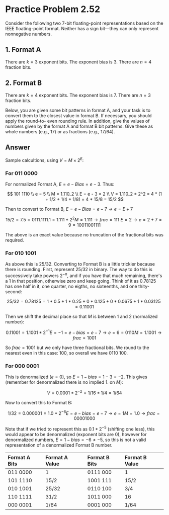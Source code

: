 # Practice Problem 2.52

Consider the following two 7-bit floating-point representations based on the IEEE floating-point format. Neither has a sign bit—they can only represent nonnegative numbers.

## 1. Format A

There are $k = 3$ exponent bits. The exponent bias is 3.
There are $n = 4$ fraction bits.

## 2. Format B
There are $k = 4$ exponent bits. The exponent bias is 7.
There are $n = 3$ fraction bits.

Below, you are given some bit patterns in format A, and your task is to convert them to the closest value in format B. If necessary, you should apply the round-to- even rounding rule. In addition, give the values of numbers given by the format A and format B bit patterns. Give these as whole numbers (e.g., 17) or as fractions (e.g., 17/64).

## Answer

Sample calcultions, using $V = M \times 2^E$:

### For 011 0000

For normalized Format A, $E = e - Bias = e - 3$. Thus:

$$
101 1110      \\
e = 5         \\
M = 1.110_2   \\
E = e - 3 = 2 \\
V = 1.110_2 * 2^2 = 4 * (1 + 1/2 + 1/4 + 1/8) = 4 * 15/8 = 15/2
$$

Then to convert to Format B, $E = e - Bias = e - 7 \rightarrow e = E + 7$

$$
15/2 = 7.5 = 0111.1
111.1 = 1.111 * 2^2
M = 1.111 \rightarrow frac = 111\
E = 2 \rightarrow e = 2 + 7 = 9 = 1001
1001 111
$$

The above is an exact value because no truncation of the fractional bits was required.

### For 010 1001

As above this is 25/32. Converting to Format B is a little trickier because there is rounding. First, represent 25/32 in binary. The way to do this is successively take powers $2^{-n}$, and if you have that much remaining, there's a 1 in that position, otherwise zero and keep going. Think of it as 0.78125 has one half in it, one quarter, no eigths, no sixteenths, and one thity-second:

$$
25/32 = 0.78125 = 1*0.5 + 1*0.25 + 0*0.125 + 0*0.0675 + 1*0.03125 = 0.11001
$$

Then we shift the decimal place so that $M$ is between 1 and 2 (normalized number):

$$
0.11001 = 1.1001 * 2^{-1}
E = -1 = e - bias = e - 7 \rightarrow e = 6 = 0110
M = 1.1001 \rightarrow frac = 1001
$$

So $frac = 1001$ but we only have three fractional bits. We round to the nearest even in this case: 100, so overall we have 0110 100.

### For 000 0001

This is denormalized ($e = 0$), so $E = 1 - bias = 1 - 3 = -2$. This gives (remember for denormalized there is no implied 1. on $M$):

$$
V = 0.0001 * 2^{-2} = 1/16 * 1/4 = 1/64
$$

Now to convert this to Format B:

$$
1/32 = 0.000001 = 1.0 * 2^{-6}
E = e - bias = e - 7 \rightarrow e = 1
M = 1.0 \rightarrow frac = 0
0001 000
$$

Note that if we tried to represent this as $0.1 * 2^{-5}$ (shifting one less), this would appear to be denormalized (exponent bits are 0), however for denormalized numbers, $E = 1 - bias = -6 \neq -5$, so this is not a valid representation of a denormalized Format B number.

| Format A Bits | Format A Value | Format B Bits | Format B Value |
| :--           | :--            | :--           | :--            |
| 011 0000      | 1              | 0111 000      | 1              |
| 101 1110      | 15/2           | 1001 111      | 15/2           |
| 010 1001      | 25/32          | 0110 100      | 3/4            |
| 110 1111      | 31/2           | 1011 000      | 16             |
| 000 0001      |  1/64          | 0001 000      | 1/64           |

